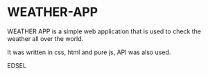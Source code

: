 # WEATHER-APP



WEATHER APP is a simple web application that is used to check the weather all over the world.

It was written in css, html and pure js, API was also used.


EDSEL
